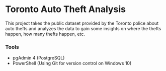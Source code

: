 # Toronto Auto Theft Analysis
This project takes the public dataset provided by the Toronto police about auto thefts and analyzes the data to gain some insights on where the thefts happen, how many thefts happen, etc.

### Tools
- pgAdmin 4 (PostgreSQL)
- PowerShell (Using Git for version control on Windows 10)
